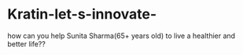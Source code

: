 # Kratin-let-s-innovate-
how can you help Sunita Sharma(65+ years old) to live a healthier and better life??
